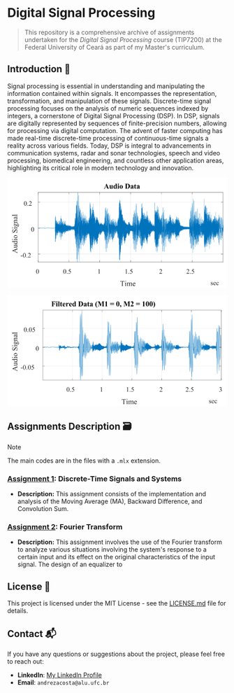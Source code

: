 # Digital Signal Processing

> This repository is a comprehensive archive of assignments undertaken for the *Digital Signal Processing* course (TIP7200) at the Federal University of Ceará as part of my Master's curriculum.

## Introduction 📖

Signal processing is essential in understanding and manipulating the information contained within signals. It encompasses the representation, transformation, and manipulation of these signals. Discrete-time signal processing focuses on the analysis of numeric sequences indexed by integers, a cornerstone of Digital Signal Processing (DSP). In DSP, signals are digitally represented by sequences of finite-precision numbers, allowing for processing via digital computation. The advent of faster computing has made real-time discrete-time processing of continuous-time signals a reality across various fields. Today, DSP is integral to advancements in communication systems, radar and sonar technologies, speech and video processing, biomedical engineering, and countless other application areas, highlighting its critical role in modern technology and innovation.

![Streamflow time series](Figures/figure_0.png)

![Streamflow time series](Figures/figure_1.png)

## Assignments Description 🗃️

> [!NOTE]
> The main codes are in the files with a `.mlx` extension.

### [Assignment 1](ProbSet1): Discrete-Time Signals and Systems
- **Description:** This assignment consists of the implementation and analysis of the Moving Average (MA), Backward Difference, and Convolution Sum.

### [Assignment 2](ProbSet2): Fourier Transform
- **Description:** This assignment involves the use of the Fourier transform to analyze various situations involving the system's response to a certain input and its effect on the original characteristics of the input signal. The design of an equalizer to

## License 📄

This project is licensed under the MIT License - see the [LICENSE.md](LICENSE.md) file for details.

## Contact 📬

If you have any questions or suggestions about the project, please feel free to reach out:

- **LinkedIn**: [My LinkedIn Profile](https://www.linkedin.com/in/andreza-nascimento-ce/)
- **Email**: `andrezacosta@alu.ufc.br`
